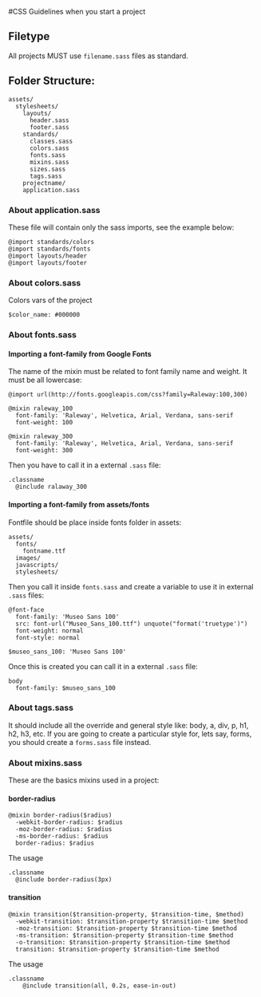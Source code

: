 #CSS Guidelines when you start a project
## Filetype
All projects MUST use ```filename.sass``` files as standard.

## Folder Structure:
```
assets/
  stylesheets/
    layouts/
      header.sass
      footer.sass
    standards/
      classes.sass
      colors.sass
      fonts.sass
      mixins.sass
      sizes.sass
      tags.sass
    projectname/
    application.sass
```

### About application.sass
These file will contain only the sass imports, see the example below:
```
@import standards/colors
@import standards/fonts
@import layouts/header
@import layouts/footer
```

### About colors.sass
Colors vars of the project
```
$color_name: #000000
```

### About fonts.sass
#### Importing a font-family from Google Fonts
The name of the mixin must be related to font family name and weight. It must be all lowercase:
```
@import url(http://fonts.googleapis.com/css?family=Raleway:100,300)

@mixin raleway_100
  font-family: 'Raleway', Helvetica, Arial, Verdana, sans-serif
  font-weight: 100

@mixin raleway_300
  font-family: 'Raleway', Helvetica, Arial, Verdana, sans-serif
  font-weight: 300
```

Then you have to call it in a external ```.sass``` file:
```
.classname
  @include ralaway_300
```

#### Importing a font-family from assets/fonts
Fontfile should be place inside fonts folder in assets:
```
assets/
  fonts/
    fontname.ttf
  images/
  javascripts/
  stylesheets/
```

Then you call it inside ```fonts.sass``` and create a variable to use it in external ```.sass``` files:
```
@font-face
  font-family: 'Museo Sans 100'
  src: font-url("Museo_Sans_100.ttf") unquote("format('truetype')")
  font-weight: normal
  font-style: normal

$museo_sans_100: 'Museo Sans 100'
```

Once this is created you can call it in a external ```.sass``` file:
```
body
  font-family: $museo_sans_100
```

### About tags.sass
It should include all the override and general style like: body, a, div, p, h1, h2, h3, etc. If you are going to create a particular style for, lets say, forms, you should create a ```forms.sass``` file instead.

### About mixins.sass
These are the basics mixins used in a project:

#### border-radius
```
@mixin border-radius($radius)
  -webkit-border-radius: $radius
  -moz-border-radius: $radius
  -ms-border-radius: $radius
  border-radius: $radius
```

The usage
```
.classname
  @include border-radius(3px)
```

#### transition
```
@mixin transition($transition-property, $transition-time, $method)
  -webkit-transition: $transition-property $transition-time $method
  -moz-transition: $transition-property $transition-time $method
  -ms-transition: $transition-property $transition-time $method
  -o-transition: $transition-property $transition-time $method
  transition: $transition-property $transition-time $method
```

The usage
```
.classname
    @include transition(all, 0.2s, ease-in-out)
```
